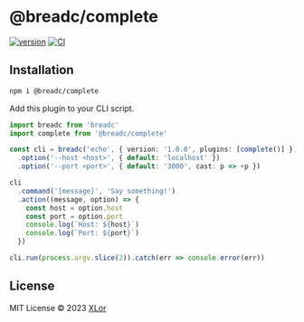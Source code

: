 # @breadc/complete

[![version](https://img.shields.io/npm/v/@breadc/complete?complete=rgb%2850%2C203%2C86%29&label=@breadc/complete)](https://www.npmjs.com/package/@breadc/complete) [![CI](https://github.com/yjl9903/Breadc/actions/workflows/ci.yml/badge.svg)](https://github.com/yjl9903/Breadc/actions/workflows/ci.yml)

## Installation

```bash
npm i @breadc/complete
```

Add this plugin to your CLI script.

```ts
import breadc from 'breadc'
import complete from '@breadc/complete'

const cli = breadc('echo', { version: '1.0.0', plugins: [complete()] })
  .option('--host <host>', { default: 'localhost' })
  .option('--port <port>', { default: '3000', cast: p => +p })

cli
  .command('[message]', 'Say something!')
  .action((message, option) => {
    const host = option.host
    const port = option.port
    console.log(`Host: ${host}`)
    console.log(`Port: ${port}`)
  })

cli.run(process.argv.slice(2)).catch(err => console.error(err))
```

## License

MIT License © 2023 [XLor](https://github.com/yjl9903)
